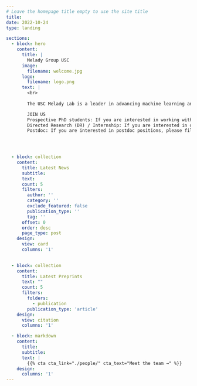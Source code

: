 ```yaml
---
# Leave the homepage title empty to use the site title
title:
date: 2022-10-24
type: landing

sections:
  - block: hero
    content:
      title: |
        Melady Group USC
      image:
        filename: welcome.jpg
      logo:
        filename: logo.png
      text: |
        <br>
        
        The USC Melady Lab is a leader in advancing machine learning and data mining algorithms to extract meaningful insights from complex data. Our research spans a wide array of domains, including **time series modeling, interpretable machine learning, causal mining, deep learning for healthcare, social network analysis, physics-informed machine learning**. Through our innovative techniques, we have contributed to impactful discoveries and real-world applications across diverse disciplines. We collaborate with domain experts to apply developed methodologies across various fields such as computational biology, public health, and energy management. Our work aims to **provide practical solutions to pressing real world challenges**, shaping the future of intelligent systems and data-driven decision-making.

        JOIN US
        Prospective PhD students: If you are interested in working with us, please include Prof. Liu’s name in your application.
        Directed Research (DR) / Internship: If you are interested in directed research/internship opportunities, please fill out the application form. [Link](https://urldefense.proofpoint.com/v2/url?u=https-3A__goo.gl_forms_YYcMmdRevvymZiz42&d=DwMFaQ&c=clK7kQUTWtAVEOVIgvi0NU5BOUHhpN0H8p7CSfnc_gI&r=W6mNidmIFjjTIKxy6kS9pQ&m=cT0djUYyXGpkZXn8nBfboKiTLwKPWqJSe9l0eIH3Xww&s=6gPuAeUi8HZPpfLdm8yJqp_SbKCR7gjLbej0vKZyA_I&e=)
        Postdoc: If you are interested in postdoc positions, please fill out the application form. [Link](https://urldefense.proofpoint.com/v2/url?u=https-3A__goo.gl_forms_a07ewRJTqTb9WEVH3&d=DwMFaQ&c=clK7kQUTWtAVEOVIgvi0NU5BOUHhpN0H8p7CSfnc_gI&r=W6mNidmIFjjTIKxy6kS9pQ&m=cT0djUYyXGpkZXn8nBfboKiTLwKPWqJSe9l0eIH3Xww&s=uR62goEptf_5K1xaNXhMEj9d4P0LSzFg8CtOzQRTRhM&e=)



  
  - block: collection
    content:
      title: Latest News
      subtitle:
      text:
      count: 5
      filters:
        author: ''
        category: ''
        exclude_featured: false
        publication_type: ''
        tag: ''
      offset: 0
      order: desc
      page_type: post
    design:
      view: card
      columns: '1'
  

  - block: collection
    content:
      title: Latest Preprints
      text: ""
      count: 5
      filters:
        folders:
          - publication
        publication_type: 'article'
    design:
      view: citation
      columns: '1'

  - block: markdown
    content:
      title:
      subtitle:
      text: |
        {{% cta cta_link="./people/" cta_text="Meet the team →" %}}
    design:
      columns: '1'
---
```

